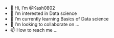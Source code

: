 - 👋 Hi, I’m @Kash0802
- 👀 I’m interested in Data science
- 🌱 I’m currently learning Basics of Data science
- 💞️ I’m looking to collaborate on ...
- 📫 How to reach me ...

<!---
Kash0802/Kash0802 is a ✨ special ✨ repository because its `README.md` (this file) appears on your GitHub profile.
You can click the Preview link to take a look at your changes.
--->
